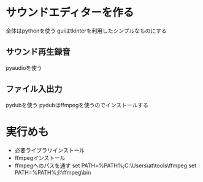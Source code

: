 # サウンドエディターを作る

全体はpythonを使う
guiはtkinterを利用したシンプルなものにする

## サウンド再生録音

pyaudioを使う

## ファイル入出力

pydubを使う
pydubはffmpegを使うのでインストールする

# 実行めも

- 必要ライブラリインストール
- ffmpegインストール
- ffmpegへのパスを通す
    set PATH=%PATH%;C:\Users\at\tools\ffmpeg
    set PATH=%PATH%;I:\ffmpeg\bin